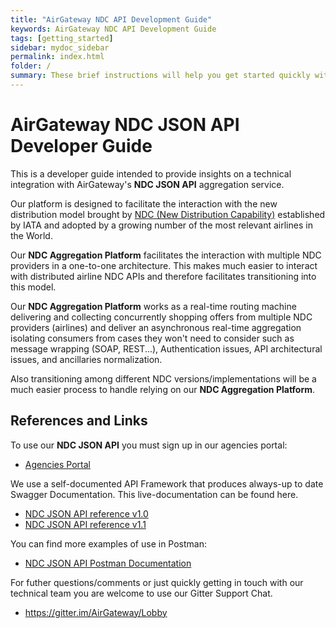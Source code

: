 ```yaml
---
title: "AirGateway NDC API Development Guide"
keywords: AirGateway NDC API Development Guide
tags: [getting_started]
sidebar: mydoc_sidebar
permalink: index.html
folder: /
summary: These brief instructions will help you get started quickly with the theme. The other topics in this help provide additional information and detail about working with other aspects of this theme and Jekyll.
---
```



AirGateway NDC JSON API Developer Guide
====================

This is a developer guide intended to provide insights on a technical integration with AirGateway's **NDC JSON API** aggregation service.

Our platform is designed to facilitate the interaction with the new distribution model brought by [NDC (New Distribution Capability)](https://www.iata.org/en/programs/airline-distribution/ndc/) established by IATA and adopted by a growing number of the most relevant airlines in the World.

Our **NDC Aggregation Platform** facilitates the interaction with multiple NDC providers in a one-to-one architecture. This makes much easier to interact with distributed airline NDC APIs and therefore facilitates transitioning into this model.

Our **NDC Aggregation Platform** works as a real-time routing machine delivering and collecting concurrently shopping offers from multiple NDC providers (airlines) and deliver an asynchronous real-time aggregation isolating consumers from cases they won't need to consider such as message wrapping (SOAP, REST...), Authentication issues, API architectural issues, and ancillaries normalization.

Also transitioning among different NDC versions/implementations will be a  much easier process to handle relying on our **NDC Aggregation Platform**.

References and Links
-----------
To use our **NDC JSON API** you must sign up in our agencies portal:

* [Agencies Portal](https://agency.airgateway.net/)

We use a self-documented API Framework that produces always-up to date Swagger Documentation. This live-documentation can be found here.

* [NDC JSON API reference v1.0](https://api.airgateway.net/v1/swagger-ui/)
* [NDC JSON API reference v1.1](https://api.airgateway.net/v1.1/swagger-ui/)

You can find more examples of use in Postman:

* [NDC JSON API Postman Documentation](https://docs.airgateway.net/)

For futher questions/comments or just quickly getting in touch with our technical team you are welcome to use our Gitter Support Chat.

* https://gitter.im/AirGateway/Lobby
